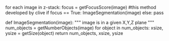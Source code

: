 
for each image in z-stack:
    focus = getFocusScore(image) #this method developed by clive
    if focus == True:
        ImageSegmentation(image)
    else:
        pass


def ImageSegmentation(image):
    """ 
    image is in a given X,Y,Z plane
    """
    num_objects = getNumberObjects(image)
    for object in num_objects:
        xsize, ysize = getSize(object)
    return num_objects, xsize, ysize



